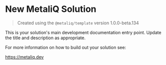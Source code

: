 # New MetaliQ Solution

> Created using the `@metaliq/template` version 1.0.0-beta.134

This is your solution's main development documentation entry point. Update the title and description as appropriate.

For more information on how to build out your solution see:

https://metaliq.dev
